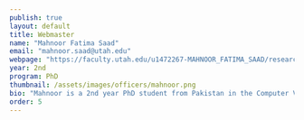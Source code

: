 ```yaml
---
publish: true
layout: default
title: Webmaster
name: "Mahnoor Fatima Saad"
email: "mahnoor.saad@utah.edu"
webpage: "https://faculty.utah.edu/u1472267-MAHNOOR_FATIMA_SAAD/research/index.hml"
year: 2nd
program: PhD 
thumbnail: /assets/images/officers/mahnoor.png
bio: "Mahnoor is a 2nd year PhD student from Pakistan in the Computer Vision Group at KSoC. She works in the domains pure computer vision in AI and ML. Outside of work, she loves playing golf and tennis and is an avid swimmer. She also loves anything outdoors like hiking, trekking and the occasional picnic on a sunny day!"
order: 5
---
```

